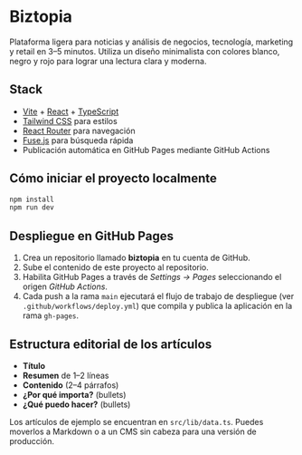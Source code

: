 # Biztopia

Plataforma ligera para noticias y análisis de negocios, tecnología, marketing y retail en 3–5 minutos. Utiliza un diseño minimalista con colores blanco, negro y rojo para lograr una lectura clara y moderna.

## Stack

- [Vite](https://vitejs.dev/) + [React](https://react.dev/) + [TypeScript](https://www.typescriptlang.org/)
- [Tailwind CSS](https://tailwindcss.com/) para estilos
- [React Router](https://reactrouter.com/) para navegación
- [Fuse.js](https://fusejs.io/) para búsqueda rápida
- Publicación automática en GitHub Pages mediante GitHub Actions

## Cómo iniciar el proyecto localmente

```bash
npm install
npm run dev
```

## Despliegue en GitHub Pages

1. Crea un repositorio llamado **biztopia** en tu cuenta de GitHub.
2. Sube el contenido de este proyecto al repositorio.
3. Habilita GitHub Pages a través de *Settings → Pages* seleccionando el origen *GitHub Actions*.
4. Cada push a la rama `main` ejecutará el flujo de trabajo de despliegue (ver `.github/workflows/deploy.yml`) que compila y publica la aplicación en la rama `gh-pages`.

## Estructura editorial de los artículos

- **Título**
- **Resumen** de 1–2 líneas
- **Contenido** (2–4 párrafos)
- **¿Por qué importa?** (bullets)
- **¿Qué puedo hacer?** (bullets)

Los artículos de ejemplo se encuentran en `src/lib/data.ts`. Puedes moverlos a Markdown o a un CMS sin cabeza para una versión de producción.
